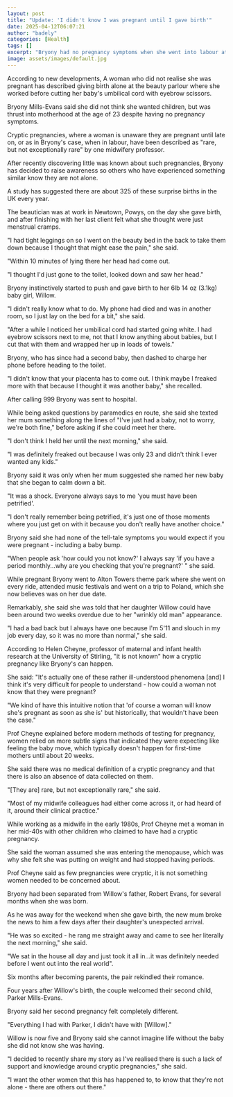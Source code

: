 ```yaml
---
layout: post
title: "Update: 'I didn't know I was pregnant until I gave birth'"
date: 2025-04-12T06:07:21
author: "badely"
categories: [Health]
tags: []
excerpt: "Bryony had no pregnancy symptoms when she went into labour at the beauty salon she worked at."
image: assets/images/default.jpg
---
```


According to new developments, A woman who did not realise she was pregnant has described giving birth alone at the beauty parlour where she worked before cutting her baby's umbilical cord with eyebrow scissors.

Bryony Mills-Evans said she did not think she wanted children, but was thrust into motherhood at the age of 23 despite having no pregnancy symptoms.

Cryptic pregnancies, where a woman is unaware they are pregnant until late on, or as in Bryony's case, when in labour, have been described as "rare, but not exceptionally rare" by one midwifery professor.

After recently discovering little was known about such pregnancies, Bryony has decided to raise awareness so others who have experienced something similar know they are not alone.

A study has suggested there are about 325 of these surprise births in the UK every year.

The beautician was at work in Newtown, Powys, on the day she gave birth, and after finishing with her last client felt what she thought were just menstrual cramps.

"I had tight leggings on so I went on the beauty bed in the back to take them down because I thought that might ease the pain," she said.

"Within 10 minutes of lying there her head had come out.

"I thought I'd just gone to the toilet, looked down and saw her head."

Bryony instinctively started to push and gave birth to her 6lb 14 oz (3.1kg) baby girl, Willow.

"I didn't really know what to do. My phone had died and was in another room, so I just lay on the bed for a bit," she said.

"After a while I noticed her umbilical cord had started going white. I had eyebrow scissors next to me, not that I know anything about babies, but I cut that with them and wrapped her up in loads of towels."

Bryony, who has since had a second baby, then dashed to charge her phone before heading to the toilet.

"I didn't know that your placenta has to come out. I think maybe I freaked more with that because I thought it was another baby," she recalled.

After calling 999 Bryony was sent to hospital.

While being asked questions by paramedics en route, she said she texted her mum something along the lines of "I've just had a baby, not to worry, we're both fine," before asking if she could meet her there.

"I don't think I held her until the next morning," she said.

"I was definitely freaked out because I was only 23 and didn't think I ever wanted any kids."

Bryony said it was only when her mum suggested she named her new baby that she began to calm down a bit.

"It was a shock. Everyone always says to me 'you must have been petrified'.

"I don't really remember being petrified, it's just one of those moments where you just get on with it because you don't really have another choice."

Bryony said she had none of the tell-tale symptoms you would expect if you were pregnant - including a baby bump.

"When people ask 'how could you not know?' I always say 'if you have a period monthly...why are you checking that you're pregnant?' " she said.

While pregnant Bryony went to Alton Towers theme park where she went on every ride, attended music festivals and went on a trip to Poland, which she now believes was on her due date.

Remarkably, she said she was told that her daughter Willow could have been around two weeks overdue due to her "wrinkly old man" appearance.

"I had a bad back but I always have one because I'm 5'11 and slouch in my job every day, so it was no more than normal," she said.

According to Helen Cheyne, professor of maternal and infant health research at the University of Stirling, "it is not known" how a cryptic pregnancy like Bryony's can happen.

She said: "It's actually one of these rather ill-understood phenomena [and] I think it's very difficult for people to understand - how could a woman not know that they were pregnant?

"We kind of have this intuitive notion that 'of course a woman will know she's pregnant as soon as she is' but historically, that wouldn't have been the case."

Prof Cheyne explained before modern methods of testing for pregnancy, women relied on more subtle signs that indicated they were expecting like feeling the baby move, which typically doesn't happen for first-time mothers until about 20 weeks.

She said there was no medical definition of a cryptic pregnancy and that there is also an absence of data collected on them.

"[They are] rare, but not exceptionally rare," she said.

"Most of my midwife colleagues had either come across it, or had heard of it, around their clinical practice."

While working as a midwife in the early 1980s, Prof Cheyne met a woman in her mid-40s with other children who claimed to have had a cryptic pregnancy.

She said the woman assumed she was entering the menopause, which was why she felt she was putting on weight and had stopped having periods.

Prof Cheyne said as few pregnancies were cryptic, it is not something women needed to be concerned about.

Bryony had been separated from Willow's father, Robert Evans, for several months when she was born.

As he was away for the weekend when she gave birth, the new mum broke the news to him a few days after their daughter's unexpected arrival.

"He was so excited - he rang me straight away and came to see her literally the next morning," she said.

"We sat in the house all day and just took it all in...it was definitely needed before I went out into the real world".

Six months after becoming parents, the pair rekindled their romance.

Four years after Willow's birth, the couple welcomed their second child, Parker Mills-Evans.

Bryony said her second pregnancy felt completely different.

"Everything I had with Parker, I didn't have with [Willow]."

Willow is now five and Bryony said she cannot imagine life without the baby she did not know she was having.

"I decided to recently share my story as I've realised there is such a lack of support and knowledge around cryptic pregnancies," she said.

"I want the other women that this has happened to, to know that they're not alone - there are others out there."

